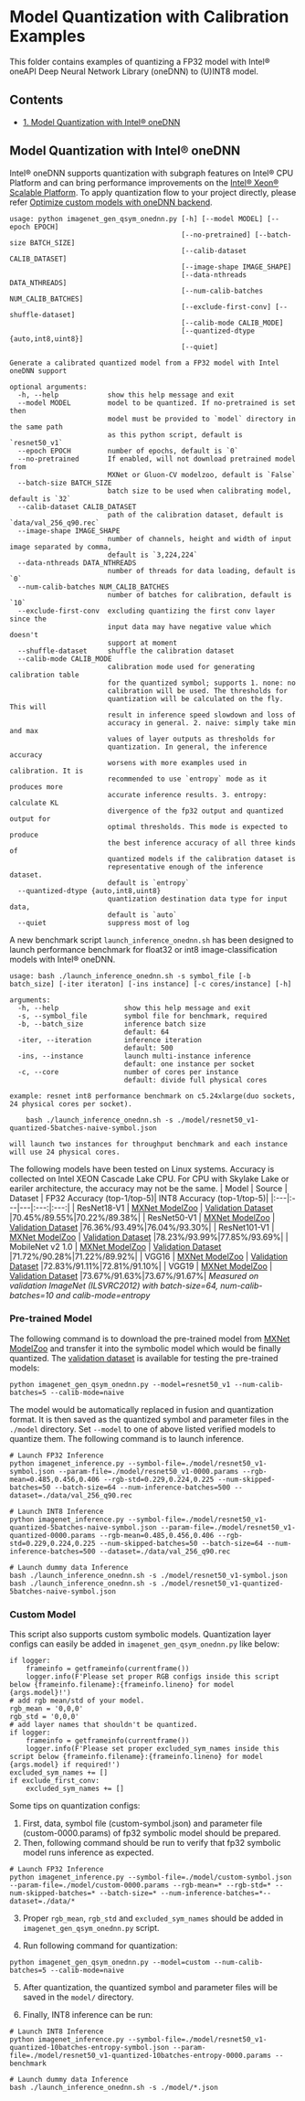 <!--- Licensed to the Apache Software Foundation (ASF) under one -->
<!--- or more contributor license agreements.  See the NOTICE file -->
<!--- distributed with this work for additional information -->
<!--- regarding copyright ownership.  The ASF licenses this file -->
<!--- to you under the Apache License, Version 2.0 (the -->
<!--- "License"); you may not use this file except in compliance -->
<!--- with the License.  You may obtain a copy of the License at -->
<!--- -->
<!---   http://www.apache.org/licenses/LICENSE-2.0 -->
<!--- -->
<!--- Unless required by applicable law or agreed to in writing, -->
<!--- software distributed under the License is distributed on an -->
<!--- "AS IS" BASIS, WITHOUT WARRANTIES OR CONDITIONS OF ANY -->
<!--- KIND, either express or implied.  See the License for the -->
<!--- specific language governing permissions and limitations -->
<!--- under the License. -->

# Model Quantization with Calibration Examples

This folder contains examples of quantizing a FP32 model with Intel® oneAPI Deep Neural Network Library (oneDNN) to (U)INT8 model.

<h2 id="0">Contents</h2>

* [1. Model Quantization with Intel® oneDNN](#1)
<h2 id="1">Model Quantization with Intel® oneDNN</h2>

Intel® oneDNN supports quantization with subgraph features on Intel® CPU Platform and can bring performance improvements on the [Intel® Xeon® Scalable Platform](https://www.intel.com/content/www/us/en/processors/xeon/scalable/xeon-scalable-platform.html). To apply quantization flow to your project directly, please refer [Optimize custom models with oneDNN backend](#TODO(agrygielski)).

```
usage: python imagenet_gen_qsym_onednn.py [-h] [--model MODEL] [--epoch EPOCH]
                                          [--no-pretrained] [--batch-size BATCH_SIZE]
                                          [--calib-dataset CALIB_DATASET]
                                          [--image-shape IMAGE_SHAPE]
                                          [--data-nthreads DATA_NTHREADS]
                                          [--num-calib-batches NUM_CALIB_BATCHES]
                                          [--exclude-first-conv] [--shuffle-dataset]
                                          [--calib-mode CALIB_MODE]
                                          [--quantized-dtype {auto,int8,uint8}]
                                          [--quiet]

Generate a calibrated quantized model from a FP32 model with Intel oneDNN support

optional arguments:
  -h, --help            show this help message and exit
  --model MODEL         model to be quantized. If no-pretrained is set then
                        model must be provided to `model` directory in the same path
                        as this python script, default is `resnet50_v1`
  --epoch EPOCH         number of epochs, default is `0`
  --no-pretrained       If enabled, will not download pretrained model from
                        MXNet or Gluon-CV modelzoo, default is `False`
  --batch-size BATCH_SIZE
                        batch size to be used when calibrating model, default is `32`
  --calib-dataset CALIB_DATASET
                        path of the calibration dataset, default is `data/val_256_q90.rec`
  --image-shape IMAGE_SHAPE
                        number of channels, height and width of input image separated by comma,
                        default is `3,224,224`
  --data-nthreads DATA_NTHREADS
                        number of threads for data loading, default is `0`
  --num-calib-batches NUM_CALIB_BATCHES
                        number of batches for calibration, default is `10`
  --exclude-first-conv  excluding quantizing the first conv layer since the
                        input data may have negative value which doesn't
                        support at moment
  --shuffle-dataset     shuffle the calibration dataset
  --calib-mode CALIB_MODE
                        calibration mode used for generating calibration table
                        for the quantized symbol; supports 1. none: no
                        calibration will be used. The thresholds for
                        quantization will be calculated on the fly. This will
                        result in inference speed slowdown and loss of
                        accuracy in general. 2. naive: simply take min and max
                        values of layer outputs as thresholds for
                        quantization. In general, the inference accuracy
                        worsens with more examples used in calibration. It is
                        recommended to use `entropy` mode as it produces more
                        accurate inference results. 3. entropy: calculate KL
                        divergence of the fp32 output and quantized output for
                        optimal thresholds. This mode is expected to produce
                        the best inference accuracy of all three kinds of
                        quantized models if the calibration dataset is
                        representative enough of the inference dataset.
                        default is `entropy`
  --quantized-dtype {auto,int8,uint8}
                        quantization destination data type for input data,
                        default is `auto`
  --quiet               suppress most of log
```

A new benchmark script `launch_inference_onednn.sh` has been designed to launch performance benchmark for float32 or int8 image-classification models with Intel® oneDNN.
```
usage: bash ./launch_inference_onednn.sh -s symbol_file [-b batch_size] [-iter iteraton] [-ins instance] [-c cores/instance] [-h]

arguments:
  -h, --help                show this help message and exit
  -s, --symbol_file         symbol file for benchmark, required
  -b, --batch_size          inference batch size
                            default: 64
  -iter, --iteration        inference iteration
                            default: 500
  -ins, --instance          launch multi-instance inference
                            default: one instance per socket
  -c, --core                number of cores per instance
                            default: divide full physical cores

example: resnet int8 performance benchmark on c5.24xlarge(duo sockets, 24 physical cores per socket).

    bash ./launch_inference_onednn.sh -s ./model/resnet50_v1-quantized-5batches-naive-symbol.json

will launch two instances for throughput benchmark and each instance will use 24 physical cores.
```

The following models have been tested on Linux systems. Accuracy is collected on Intel XEON Cascade Lake CPU. For CPU with Skylake Lake or eariler architecture, the accuracy may not be the same.
| Model | Source | Dataset | FP32 Accuracy (top-1/top-5)| INT8 Accuracy (top-1/top-5)|
|:---|:---|---|:---:|:---:|
| ResNet18-V1  | [MXNet ModelZoo](https://github.com/apache/incubator-mxnet/tree/master/python/mxnet/gluon/model_zoo)  | [Validation Dataset](http://data.mxnet.io/data/val_256_q90.rec)  |70.45%/89.55%|70.22%/89.38%|
| ResNet50-V1  | [MXNet ModelZoo](https://github.com/apache/incubator-mxnet/tree/master/python/mxnet/gluon/model_zoo)  | [Validation Dataset](http://data.mxnet.io/data/val_256_q90.rec)  |76.36%/93.49%|76.04%/93.30%|
| ResNet101-V1  | [MXNet ModelZoo](https://github.com/apache/incubator-mxnet/tree/master/python/mxnet/gluon/model_zoo)  | [Validation Dataset](http://data.mxnet.io/data/val_256_q90.rec)  |78.23%/93.99%|77.85%/93.69%|
| MobileNet v2 1.0  | [MXNet ModelZoo](https://github.com/apache/incubator-mxnet/tree/master/python/mxnet/gluon/model_zoo)  | [Validation Dataset](http://data.mxnet.io/data/val_256_q90.rec)  |71.72%/90.28%|71.22%/89.92%|
| VGG16 | [MXNet ModelZoo](https://github.com/apache/incubator-mxnet/tree/master/python/mxnet/gluon/model_zoo)  | [Validation Dataset](http://data.mxnet.io/data/val_256_q90.rec)  |72.83%/91.11%|72.81%/91.10%|
| VGG19  | [MXNet ModelZoo](https://github.com/apache/incubator-mxnet/tree/master/python/mxnet/gluon/model_zoo)  | [Validation Dataset](http://data.mxnet.io/data/val_256_q90.rec)  |73.67%/91.63%|73.67%/91.67%|
*Measured on validation ImageNet (ILSVRC2012) with batch-size=64,  num-calib-batches=10 and calib-mode=entropy*

<h3>Pre-trained Model</h3>

The following command is to download the pre-trained model from [MXNet ModelZoo](http://data.mxnet.io/models/imagenet/resnet/152-layers/) and transfer it into the symbolic model which would be finally quantized. The [validation dataset](http://data.mxnet.io/data/val_256_q90.rec) is available for testing the pre-trained models:

```
python imagenet_gen_qsym_onednn.py --model=resnet50_v1 --num-calib-batches=5 --calib-mode=naive
```

The model would be automatically replaced in fusion and quantization format. It is then saved as the quantized symbol and parameter files in the `./model` directory. Set `--model` to one of above listed verified models to quantize them. The following command is to launch inference.

```
# Launch FP32 Inference
python imagenet_inference.py --symbol-file=./model/resnet50_v1-symbol.json --param-file=./model/resnet50_v1-0000.params --rgb-mean=0.485,0.456,0.406 --rgb-std=0.229,0.224,0.225 --num-skipped-batches=50 --batch-size=64 --num-inference-batches=500 --dataset=./data/val_256_q90.rec

# Launch INT8 Inference
python imagenet_inference.py --symbol-file=./model/resnet50_v1-quantized-5batches-naive-symbol.json --param-file=./model/resnet50_v1-quantized-0000.params --rgb-mean=0.485,0.456,0.406 --rgb-std=0.229,0.224,0.225 --num-skipped-batches=50 --batch-size=64 --num-inference-batches=500 --dataset=./data/val_256_q90.rec

# Launch dummy data Inference
bash ./launch_inference_onednn.sh -s ./model/resnet50_v1-symbol.json
bash ./launch_inference_onednn.sh -s ./model/resnet50_v1-quantized-5batches-naive-symbol.json
```

<h3 id='4'>Custom Model</h3>

This script also supports custom symbolic models. Quantization layer configs can easily be added in `imagenet_gen_qsym_onednn.py` like below:

```
if logger:
    frameinfo = getframeinfo(currentframe())
    logger.info(F'Please set proper RGB configs inside this script below {frameinfo.filename}:{frameinfo.lineno} for model {args.model}!')
# add rgb mean/std of your model.
rgb_mean = '0,0,0'
rgb_std = '0,0,0'
# add layer names that shouldn't be quantized.
if logger:
    frameinfo = getframeinfo(currentframe())
    logger.info(F'Please set proper excluded_sym_names inside this script below {frameinfo.filename}:{frameinfo.lineno} for model {args.model} if required!')
excluded_sym_names += []
if exclude_first_conv:
    excluded_sym_names += []
```

Some tips on quantization configs:

1. First, data, symbol file (custom-symbol.json) and parameter file (custom-0000.params) of fp32 symbolic model should be prepared.
2. Then, following command should be run to verify that fp32 symbolic model runs inference as expected.

```
# Launch FP32 Inference
python imagenet_inference.py --symbol-file=./model/custom-symbol.json --param-file=./model/custom-0000.params --rgb-mean=* --rgb-std=* --num-skipped-batches=* --batch-size=* --num-inference-batches=*--dataset=./data/*
```

3. Proper `rgb_mean`, `rgb_std` and `excluded_sym_names` should be added in `imagenet_gen_qsym_onednn.py` script.

4. Run following command for quantization:

```
python imagenet_gen_qsym_onednn.py --model=custom --num-calib-batches=5 --calib-mode=naive
```

5. After quantization, the quantized symbol and parameter files will be saved in the `model/` directory.

6. Finally, INT8 inference can be run:

```
# Launch INT8 Inference
python imagenet_inference.py --symbol-file=./model/resnet50_v1-quantized-10batches-entropy-symbol.json --param-file=./model/resnet50_v1-quantized-10batches-entropy-0000.params --benchmark

# Launch dummy data Inference
bash ./launch_inference_onednn.sh -s ./model/*.json
```